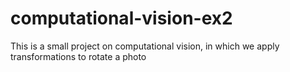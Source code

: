 # computational-vision-ex2
This is a small project on computational vision, in which we apply transformations to rotate a photo
